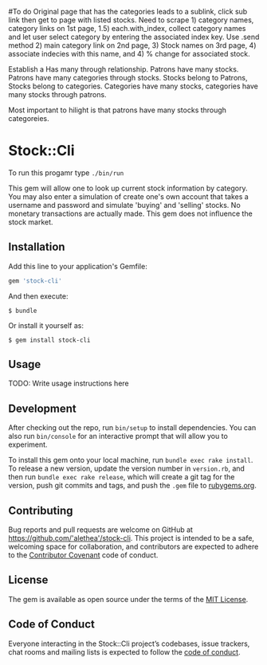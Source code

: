 #To do 
  Original page that has the categories leads to a sublink, click sub link then get to page with listed stocks.  Need to scrape 1) category names, category links on 1st page, 1.5) each.with_index, collect category names and let user select category by entering the associated index key.  Use .send method 2) main category link on 2nd page, 3) Stock names on 3rd page, 4) associate indecies with this name, and 4) % change for associated stock. 
  
  Establish a Has many through relationship.  Patrons have many stocks.  Patrons have many categories through stocks.  Stocks belong to Patrons, Stocks belong to categories.  Categories have many stocks, categories have many stocks through patrons.
  
  Most important to hilight is that patrons have many stocks through categoreies.


# Stock::Cli

To run this progamr type `./bin/run`

This gem will allow one to look up current stock information by category. You may also enter a simulation of create one's own account that takes a username and password and simulate 'buying' and 'selling' stocks.  No monetary transactions are actually made.  This gem does not influence the stock market. 

## Installation

Add this line to your application's Gemfile:

```ruby
gem 'stock-cli'
```

And then execute:

    $ bundle

Or install it yourself as:

    $ gem install stock-cli

## Usage

TODO: Write usage instructions here

## Development

After checking out the repo, run `bin/setup` to install dependencies. You can also run `bin/console` for an interactive prompt that will allow you to experiment.

To install this gem onto your local machine, run `bundle exec rake install`. To release a new version, update the version number in `version.rb`, and then run `bundle exec rake release`, which will create a git tag for the version, push git commits and tags, and push the `.gem` file to [rubygems.org](https://rubygems.org).

## Contributing

Bug reports and pull requests are welcome on GitHub at https://github.com/'alethea'/stock-cli. This project is intended to be a safe, welcoming space for collaboration, and contributors are expected to adhere to the [Contributor Covenant](http://contributor-covenant.org) code of conduct.

## License

The gem is available as open source under the terms of the [MIT License](https://opensource.org/licenses/MIT).

## Code of Conduct

Everyone interacting in the Stock::Cli project’s codebases, issue trackers, chat rooms and mailing lists is expected to follow the [code of conduct](https://github.com/'alethea'/stock-cli/blob/master/CODE_OF_CONDUCT.md).
